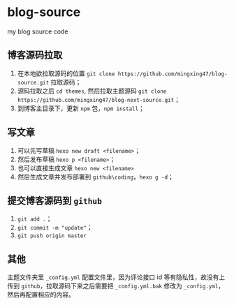 # blog-source
my blog source code
## 博客源码拉取
1. 在本地欲拉取源码的位置 `git clone https://github.com/mingxing47/blog-source.git` 拉取源码；
2. 源码拉取之后 `cd themes`, 然后拉取主题源码 `git clone https://github.com/mingxing47/blog-next-source.git`；
3. 到博客主目录下，更新 `npm` 包，`npm install`；
## 写文章
1. 可以先写草稿 `hexo new draft <filename>`；
2. 然后发布草稿 `hexo p <filename>`；
3. 也可以直接生成文章 `hexo new <filename>`
4. 然后生成文章并发布部署到 `github\coding`，`hexo g -d`；
## 提交博客源码到 `github`
1. `git add .`；
2. `git commit -m "update"`；
3. `git push origin master`
## 其他
主题文件夹里 `_config.yml` 配置文件里，因为评论接口 id 等有隐私性，故没有上传到 `github`，拉取源码下来之后需要把 `_config.yml.bak` 修改为 `_config.yml`，然后再配置相应的内容。